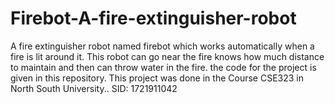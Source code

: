 # Firebot-A-fire-extinguisher-robot
 A fire extinguisher robot named firebot which works automatically when a fire is lit around it. This robot can go near the fire knows how much distance to maintain and then can throw water in the fire. the code for the project is given in this repository.   This project was done in the Course CSE323 in North South University.. SID: 1721911042
